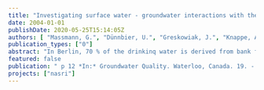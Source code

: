 ```yaml
---
title: "Investigating surface water - groundwater interactions with the help of sewage indicators in Berlin, Germany"
date: 2004-01-01
publishDate: 2020-05-25T15:14:05Z
authors: [ "Massmann, G.", "Dünnbier, U.", "Greskowiak, J.", "Knappe, A.", "Pekdeger, A." ]
publication_types: ["0"]
abstract: "In Berlin, 70 % of the drinkinq water is derived from bank filtrate or artificially recharged water. Because the surface water system contains elevated proportions of secondary treated municipal sewage, a number of sewage indicators from various sources can be detected in the bank filtrate. An artificial recharge site and a bank filtration site in Berlin Tegel are introduced and compared in terms of their hydrogeological and hydrochemical properties. Because of a permanent clogging layer and the geological properties, travel times are slower at the BF site and the hydrochemical conditions are more reducing. First estimates for the reaction rate constants of oxygen and nitrate are obtained with exponential data fitting. Some of the effects of the different redox conditions on minor substances such as drug residues are highlighted."
featured: false
publication: " p 12 *In:* Groundwater Quality. Waterloo, Canada. 19. - 22.7.2004"
projects: ["nasri"]
---
```


